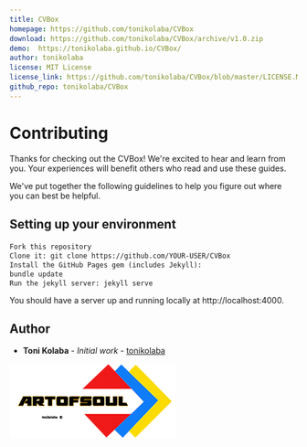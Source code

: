 ```yaml
---
title: CVBox
homepage: https://github.com/tonikolaba/CVBox
download: https://github.com/tonikolaba/CVBox/archive/v1.0.zip
demo:  https://tonikolaba.github.io/CVBox/
author: tonikolaba
license: MIT License
license_link: https://github.com/tonikolaba/CVBox/blob/master/LICENSE.MD
github_repo: tonikolaba/CVBox
---
```


# Contributing

Thanks for checking out the CVBox! We're excited to hear and learn from you. Your experiences will benefit others who read and use these guides.

We've put together the following guidelines to help you figure out where you can best be helpful.


## Setting up your environment

    Fork this repository
    Clone it: git clone https://github.com/YOUR-USER/CVBox
    Install the GitHub Pages gem (includes Jekyll): 
    bundle update
    Run the jekyll server: jekyll serve

You should have a server up and running locally at http://localhost:4000.

## Author

* **Toni Kolaba** - *Initial work* - [tonikolaba](https://github.com/tonikolaba)

![Alt text](https://github.com/tonikolaba/download/blob/master/info/artofsoullogoVOG.png)
